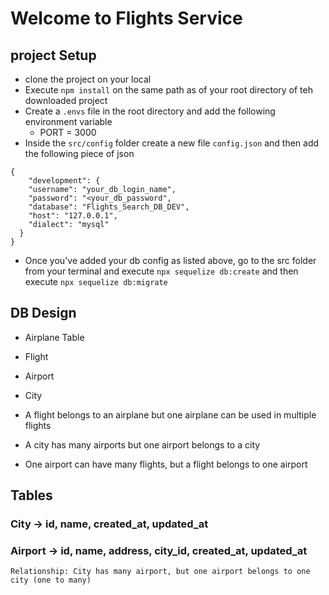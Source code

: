 # Welcome to Flights Service

## project Setup
- clone the project on your local
- Execute `npm install` on the same path as of your root directory of teh downloaded project
- Create a `.envs` file in the root directory and add the following environment variable
    - PORT = 3000
- Inside the `src/config` folder create a new file `config.json` and then add the following piece of json

```
{
    "development": {
    "username": "your_db_login_name",
    "password": "<your_db_password",
    "database": "Flights_Search_DB_DEV",
    "host": "127.0.0.1",
    "dialect": "mysql"
  }
}
```
- Once you've added your db config as listed above, go to the src folder from your terminal and execute `npx sequelize db:create` and then execute `npx sequelize db:migrate`


## DB Design
- Airplane Table
- Flight
- Airport
- City

- A flight belongs to an airplane but one airplane can be used in multiple flights
- A city has many airports but one airport belongs to a city
- One airport can have many flights, but a flight belongs to one airport


## Tables

### City -> id, name, created_at, updated_at
### Airport -> id, name, address, city_id, created_at, updated_at
    Relationship: City has many airport, but one airport belongs to one city (one to many)